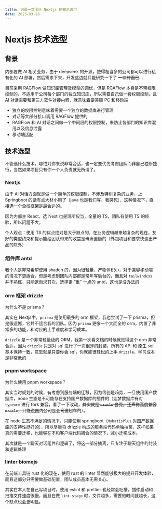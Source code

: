 ```yaml
---
title: 记录一次团队 Nextjs 的技术选型
date: 2025-03-28
---
```


# Nextjs 技术选型

## 背景

内部要做 AI 相关业务，由于 deepseek 的开源，使得相当多的公司都可以进行私有化的 AI 部署，然后需求下来，开发这边就只能研究一下了 ~~一块砖而已~~...

目前采用 RAGFlow 做知识库管理及模型的调优，但是 RGAFlow 本身是不带权限控制的，不适用于公司每个部门的独立知识库，所以需要自己做一套权限控制，且 AI 对话需要和第三方软件对接内嵌，就意味着要兼顾 PC 和移动端

- 独立的权限控制意味着需要一个独立的数据库进行管理
- 对话等大部分接口调用 RAGFlow 提供的
- RAGFlow 和 AI 对话之间做一个中间层的权限控制，来防止各部门的知识库混用以及信息泄露
- 移动端适配

## 技术选型

不管选什么技术，哪怕对你来说非常合适，也一定要优先考虑团队而非自己独断独行，当然如果项目只有你一个人负责就无所谓了。

### Nextjs

由于 AI 对话方面就是做一个简单的权限控制，不涉及特别复杂的业务，上 Springboot 的话有点大材小用了（java 也是我们写，我哭死），这种情况下，直接选一个全栈框架是最合适的。

因为内部主 React，选 Next 也是理所应当，全量的 TS，团队有使用 TS 的经验，所以问题不大。

个人观点：使用 TS 的优点绝对是大于缺点的，在业务逻辑越来越复杂的现在，友好的类型约束和提示能给团队带来的收益是毋庸置疑的（外包项目和要求快速出产品的除外）

### 组件库 antd

我个人是非常希望使用 shadcn 的，因为很轻量，产物体积小，对于兼容移动端的情况下更适合，但是考虑到团队内部都是常年写后台的，而且对 `tailwindcss` 并不熟练，只能退而求其次，选择更 “重” 一点的 antd，这也是没办法的

### orm 框架 drizzle

为什么不是 prisma？

其实在 Nextjs中，`prisma` 是使用最多的 orm 框架，我也尝试了一下 prisma，但是很遗憾，它并不适合我的团队。因为 `prisma` 更像一个大而全的 orm，内置了非常多的功能，和对应的上手难度和学习成本。

`drizzle` 是一个非常轻量级的 ORM，我第一次看文档的时候就觉得这个 orm 非常合适，因为 `drizzle` 只是对 sql 进行了一次很薄的封装，所有的 API 和 原生 sql 基本保持一致，意思就是只要你会 sql，你就能很轻松的上手 `drizzle`，学习成本是非常低的

### pnpm workspace

为什么使用 pnpm workspace？

其实当时规划的时候，有考虑到服务端的迁移，因为信创是趋势，一旦使用国产数据库，node 生态是不可能存在支持国产数据库的插件的（达梦数据库有对 `typeorm` 进行 fork 兼容，看了一下改动，~~其实就是 `oracle` 套壳，还声称高度兼容 `oracle`，只能说国内公司是会弯道超车的~~）。

在 node 生态不满足的情况下，只能使用 springboot（`MybatisPlus` 对国产数据库的支持性挺好的），所以尽量将 drizzle 构成的服务端代码单独抽离，这样如果真的需要迁移，也能够在不和客户端代码耦合的情况下，减小迁移成本。

其次就是一个聊天对话组件和逻辑了，将这一部分抽离，只专注于聊天组件的封装和逻辑处理

### linter biomejs

在前端工具链 rust 化的现在，使用 rust 的 linter 显然能够极大的提升开发体验，而且这部分只需要做基础配置，团队成员基本无需关心。

其实在本人在自己写项目时，使用 eslint 和 prettier 也经常会吐槽，插件启动和扫描文件速度很慢，而且在做 `lint-stage` 时，文件越多，需要的时间就越长，这个缺点也会更明显。
